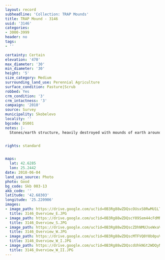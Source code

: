 ```yaml
---
layout: record
subheadline: 'Collection: TRAP Mounds'
title: TRAP Mound - 3146
uuid: '3146'
categories:
- 3000-3999
header: no
tags:
- ''

certainty: Certain
elevation: '470'
max_diameter: '30'
min_diameter: '30'
height: '5'
size_category: Medium
surrounding_land_use: Perennial Agriculture
surface_condition: Pasture|Scrub
robbed: Yes
crm_condition: '3'
crm_intactness: '3'
campaign: '2010'
source: Survey
municipality: Skobelevo
locality: ''
bgcode: DS001
notes: |-
  Stones/earth structure, heavily destroyed with mounds of earth around, very spread to the south, around 15 m long and 20m wide.


rights: standard


maps:
  lat: 42.6285
  lon: 25.2442
date: 2018-06-04
land_use_source: Photo
photo: Good
bg_code: Skb 003-13
akb_code: ''
latitude: '42.68303'
longitude: '25.220906'
images:
- image_path: https://drive.google.com/uc?id=0B3Rg88wZDQscOUsxS0RwMU1LT0E
  title: 3146_Overview_E.JPG
- image_path: https://drive.google.com/uc?id=0B3Rg88wZDQscY09Sem44cFdMNzA
  title: 3146_Overview_S.JPG
- image_path: https://drive.google.com/uc?id=0B3Rg88wZDQscZDhNMUJseWxaVFE
  title: 3146_Overview_W.JPG
- image_path: https://drive.google.com/uc?id=0B3Rg88wZDQscMTFVQ0Y0b0puVjA
  title: 3146_Overview_W_I.JPG
- image_path: https://drive.google.com/uc?id=0B3Rg88wZDQscdUhkNGt2WDQyNWc
  title: 3146_Overview_W_II.JPG
---
```

